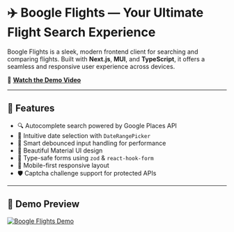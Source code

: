 # ✈️ Boogle Flights — Your Ultimate Flight Search Experience

Boogle Flights is a sleek, modern frontend client for searching and comparing flights. Built with **Next.js**, **MUI**, and **TypeScript**, it offers a seamless and responsive user experience across devices.

🔗 **[Watch the Demo Video](https://boogle-flights-41kl6awgq-daniyarsans-projects.vercel.app/demo.mp4)**

---

## 🚀 Features

- 🔍 Autocomplete search powered by Google Places API
- 📅 Intuitive date selection with `DateRangePicker`
- 🧠 Smart debounced input handling for performance
- 🎨 Beautiful Material UI design
- 🧾 Type-safe forms using `zod` & `react-hook-form`
- 📱 Mobile-first responsive layout
- 🛡 Captcha challenge support for protected APIs

---

## 📸 Demo Preview

[![Boogle Flights Demo](https://img.youtube.com/vi/YOUR_VIDEO_ID/0.jpg)](https://boogle-flights-41kl6awgq-daniyarsans-projects.vercel.app/demo.mp4)
